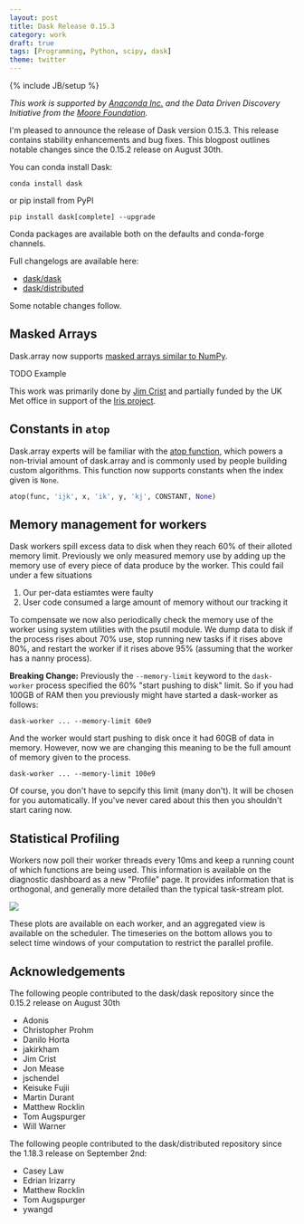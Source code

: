 ```yaml
---
layout: post
title: Dask Release 0.15.3
category: work
draft: true
tags: [Programming, Python, scipy, dask]
theme: twitter
---
```

{% include JB/setup %}

*This work is supported by [Anaconda Inc.](http://anaconda.com)
and the Data Driven Discovery Initiative from the [Moore
Foundation](https://www.moore.org/).*

I'm pleased to announce the release of Dask version 0.15.3.  This release
contains stability enhancements and bug fixes.  This blogpost outlines
notable changes since the 0.15.2 release on August 30th.

You can conda install Dask:

    conda install dask

or pip install from PyPI

    pip install dask[complete] --upgrade

Conda packages are available both on the defaults and conda-forge channels.

Full changelogs are available here:

-  [dask/dask](https://github.com/dask/dask/blob/master/docs/source/changelog.rst)
-  [dask/distributed](https://github.com/dask/distributed/blob/master/docs/source/changelog.rst)

Some notable changes follow.


Masked Arrays
-------------

Dask.array now supports [masked arrays similar to NumPy](https://docs.scipy.org/doc/numpy-1.13.0/reference/maskedarray.html).

TODO Example

This work was primarily done by [Jim Crist]() and partially funded by the UK
Met office in support of the [Iris project](http://scitools.org.uk/iris/).


Constants in `atop`
-------------------

Dask.array experts will be familiar with the [atop
function](http://dask.pydata.org/en/latest/array-api.html#dask.array.core.atop), which powers a non-trivial amount of dask.array and is commonly used by people building custom algorithms.  This function now supports constants when the index given is `None`.

```python
atop(func, 'ijk', x, 'ik', y, 'kj', CONSTANT, None)
```

Memory management for workers
-----------------------------

Dask workers spill excess data to disk when they reach 60% of their alloted
memory limit.  Previously we only measured memory use by adding up the memory
use of every piece of data produce by the worker.  This could fail under a few
situations

1.  Our per-data estiamtes were faulty
2.  User code consumed a large amount of memory without our tracking it

To compensate we now also periodically check the memory use of the worker using
system utilities with the psutil module.  We dump data to disk if the process
rises about 70% use, stop running new tasks if it rises above 80%, and restart
the worker if it rises above 95% (assuming that the worker has a nanny
process).

**Breaking Change:** Previously the `--memory-limit` keyword to the
`dask-worker` process specified the 60% "start pushing to disk" limit.  So if
you had 100GB of RAM then you previously might have started a dask-worker as
follows:

    dask-worker ... --memory-limit 60e9

And the worker would start pushing to disk once it had 60GB of data in memory.
However, now we are changing this meaning to be the full amount of memory given
to the process.

    dask-worker ... --memory-limit 100e9

Of course, you don't have to sepcify this limit (many don't).  It will be
chosen for you automatically.  If you've never cared about this then you
shouldn't start caring now.


Statistical Profiling
---------------------

Workers now poll their worker threads every 10ms and keep a running count of
which functions are being used.  This information is available on the
diagnostic dashboard as a new "Profile" page.  It provides information that is
orthogonal, and generally more detailed than the typical task-stream plot.

<img src="{{BASE_PATH}}/images/daskboard-profiler.png">

These plots are available on each worker, and an aggregated view is available
on the scheduler.  The timeseries on the bottom allows you to select time
windows of your computation to restrict the parallel profile.


Acknowledgements
----------------

The following people contributed to the dask/dask repository since the 0.15.2
release on August 30th

-  Adonis
-  Christopher Prohm
-  Danilo Horta
-  jakirkham
-  Jim Crist
-  Jon Mease
-  jschendel
-  Keisuke Fujii
-  Martin Durant
-  Matthew Rocklin
-  Tom Augspurger
-  Will Warner


The following people contributed to the dask/distributed repository since the
1.18.3 release on September 2nd:

-  Casey Law
-  Edrian Irizarry
-  Matthew Rocklin
-  Tom Augspurger
-  ywangd
